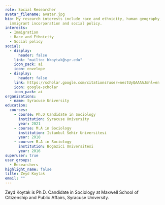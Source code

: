 ```yaml
---
role: Social Researcher
avatar_filename: avatar.jpg
bio: My research interests include race and ethnicity, human geography,
  immigrant incorporation and social policy.
interests:
  - Immigration
  - Race and Ethnicity
  - Social policy
social:
  - display:
      header: false
    link: "mailto: hkoytak@syr.edu"
    icon_pack: ai
    icon: envelope
  - display:
      header: false
    link: https://scholar.google.com/citations?user=nestUyQAAAAJ&hl=en
    icon: google-scholar
    icon_pack: ai
organizations:
  - name: Syracuse University
education:
  courses:
    - course: Ph.D Candidate in Sociology
      institution: Syracuse University
      year: 2021
    - course: M.A in Sociology
      institution: Istanbul Sehir Universitesi
      year: 2018
    - course: B.A in Sociology
      institution: Bogazici Universitesi
      year: 2016
superuser: true
user_groups:
  - Researchers
highlight_name: false
title: Zeyd Koytak
email: ""
---
```

Zeyd Koytak is Ph.D. Candidate in Sociology at Maxwell School of Citizenship and Public Affairs, Syracuse University.